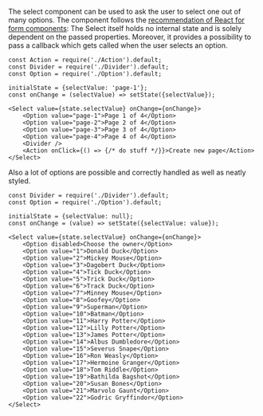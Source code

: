 The select component can be used to ask the user to select one out of many options.
The component follows the [recommendation of React for form components](https://facebook.github.io/react/docs/forms.html):
The Select itself holds no internal state and is solely dependent on the passed properties. Moreover, it provides
a possibility to pass a callback which gets called when the user selects an option.
```
const Action = require('./Action').default;
const Divider = require('./Divider').default;
const Option = require('./Option').default;

initialState = {selectValue: 'page-1'};
const onChange = (selectValue) => setState({selectValue});

<Select value={state.selectValue} onChange={onChange}>
    <Option value="page-1">Page 1 of 4</Option>
    <Option value="page-2">Page 2 of 4</Option>
    <Option value="page-3">Page 3 of 4</Option>
    <Option value="page-4">Page 4 of 4</Option>
    <Divider />
    <Action onClick={() => {/* do stuff */}}>Create new page</Action>
</Select>
```

Also a lot of options are possible and correctly handled as well as neatly styled.
```
const Divider = require('./Divider').default;
const Option = require('./Option').default;

initialState = {selectValue: null};
const onChange = (value) => setState({selectValue: value});

<Select value={state.selectValue} onChange={onChange}>
    <Option disabled>Choose the owner</Option>
    <Option value="1">Donald Duck</Option>
    <Option value="2">Mickey Mouse</Option>
    <Option value="3">Dagobert Duck</Option>
    <Option value="4">Tick Duck</Option>
    <Option value="5">Trick Duck</Option>
    <Option value="6">Track Duck</Option>
    <Option value="7">Minney Mouse</Option>
    <Option value="8">Goofey</Option>
    <Option value="9">Superman</Option>
    <Option value="10">Batman</Option>
    <Option value="11">Harry Potter</Option>
    <Option value="12">Lilly Potter</Option>
    <Option value="13">James Potter</Option>
    <Option value="14">Albus Dumbledore</Option>
    <Option value="15">Severus Snape</Option>
    <Option value="16">Ron Weasly</Option>
    <Option value="17">Hermoine Granger</Option>
    <Option value="18">Tom Riddle</Option>
    <Option value="19">Bathilda Bagshot</Option>
    <Option value="20">Susan Bones</Option>
    <Option value="21">Marvolo Gaunt</Option>
    <Option value="22">Godric Gryffindor</Option>
</Select>
```
